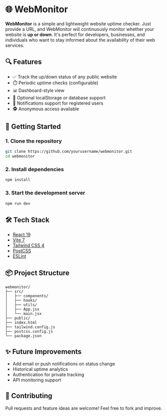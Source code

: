 
# 🌐 WebMonitor

**WebMonitor** is a simple and lightweight website uptime checker. Just provide a URL, and WebMonitor will continuously monitor whether your website is **up or down**. It's perfect for developers, businesses, and individuals who want to stay informed about the availability of their web services.

## 🔍 Features

* ✅ Track the up/down status of any public website
* ⏱️ Periodic uptime checks (configurable)
* 📊 Dashboard-style view 
* 💾 Optional localStorage or database support
* 🔔 Notifications support for registered users
* 🕵️ Anonymous access available

## 🚀 Getting Started

### 1. Clone the repository

```bash
git clone https://github.com/yourusername/webmonitor.git
cd webmonitor
```

### 2. Install dependencies

```bash
npm install
```

### 3. Start the development server

```bash
npm run dev
```

## 🛠 Tech Stack

* [React 19](https://reactjs.org/)
* [Vite 7](https://vitejs.dev/)
* [Tailwind CSS 4](https://tailwindcss.com/)
* [PostCSS](https://postcss.org/)
* [ESLint](https://eslint.org/)

## 📦 Project Structure

```
webmonitor/
├── src/
│   ├── components/
│   ├── hooks/
│   ├── utils/
│   ├── App.jsx
│   └── main.jsx
├── public/
├── index.html
├── tailwind.config.js
├── postcss.config.js
└── package.json
```

## ✨ Future Improvements

* Add email or push notifications on status change
* Historical uptime analytics
* Authentication for private tracking
* API monitoring support

## 🤝 Contributing

Pull requests and feature ideas are welcome! Feel free to fork and improve.

